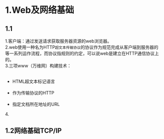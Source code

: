 
# 1.Web及网络基础 #
## 1.1 ##
  1.客户端：通过发送请求获取服务器资源的web浏览器。<br/>
  2.web使用一种名为HTTP`超文本传输协议`的协议作为规范完成从客户端到服务器的等一系列运作流程，而协议指规则的约定，可以说web是建立在HTTP通信协议上的。<br/>
  3.三项www（万维网）构建技术：
    <ul>
    <li>HTML超文本标记语言</li>
    <li>作为传输协议的HTTP</li>
    <li>指定文档所在地址的URL</li>
    </ul>
  4.
## 1.2网络基础TCP/IP ##
